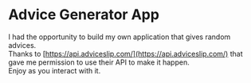 # Advice Generator App
I had the opportunity to build my own application that gives random advices.  
Thanks to [https://api.adviceslip.com/](https://api.adviceslip.com/) that gave me permission to use their API to make it happen.  
Enjoy as you interact with it.